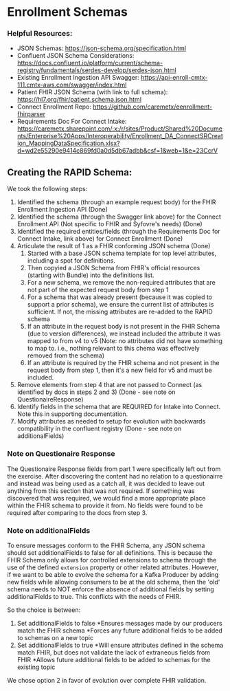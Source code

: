 # Enrollment Schemas

### Helpful Resources:
* JSON Schemas: https://json-schema.org/specification.html
* Confluent JSON Schema Considerations: https://docs.confluent.io/platform/current/schema-registry/fundamentals/serdes-develop/serdes-json.html
* Existing Enrollment Ingestion API Swagger: https://api-enroll-cmtx-111.cmtx-aws.com/swagger/index.html 
* Patient FHIR JSON Schema (with link to full schema): https://hl7.org/fhir/patient.schema.json.html
* Connect Enrollment Repo: https://github.com/caremetx/eenrollment-fhirparser
* Requirements Doc For Connect Intake: https://caremetx.sharepoint.com/:x:/r/sites/Product/Shared%20Documents/Enterprise%20Apps/Interoperability/Enrollment_DA_ConnectSRCreation_MappingDataSpecification.xlsx?d=wd2e55290e9414c869fd0a0d5db67adbb&csf=1&web=1&e=23CcrV

## Creating the RAPID Schema:

We took the following steps:
1. Identified the schema (through an example request body) for the FHIR Enrollment Ingestion API (Done)
2. Identified the schema (through the Swagger link above) for the Connect Enrollment API (Not specific to FHIR and Syfovre's needs) (Done)
3. Identified the required entities/fields (through the Requirements Doc for Connect Intake, link above) for Connect Enrollment (Done)
4. Articulate the result of 1 as a FHIR conforming JSON schema (Done)
    1. Started with a base JSON schema template for top level attributes, including a spot for definitions.
    2. Then copyied a JSON Schema from FHIR's official resources (starting with Bundle) into the definitions list.
    3. For a new schema, we remove the non-required attributes that are not part of the expected request body from step 1
    4. For a schema that was already present (because it was copied to support a prior schema), we ensure the current list of attributes is sufficient. If not, the missing attributes are re-added to the RAPID schema
    5. If an attribute in the request body is not present in the FHIR Schema (due to version differences), we instead included the attribute it was mapped to from v4 to v5 (Note: no attributes did not have something to map to. i.e., nothing relevant to this chema was effectively removed from the schema)
    6. If an attribute is required by the FHIR schema and not present in the request body from step 1, then it's a new field for v5 and must be included.
5. Remove elements from step 4 that are not passed to Connect (as identified by docs in steps 2 and 3) (Done - see note on QuestionaireResponse)
6. Identify fields in the schema that are REQUIRED for Intake into Connect. Note this in supporting documentation.
7. Modify attributes as needed to setup for evolution with backwards compatibility in the confluent registry (Done - see note on additionalFields)

### Note on Questionaire Response
The Questionaire Response fields from part 1 were specifically left out from the exercise. After discovering the content had no relation to a questionairre and instead was being used as a catch all, it was decided to leave out anything from this section that was not required. If something was discovered that was required, we would find a more appropriate place within the FHIR schema to provide it from. No fields were found to be required after comparing to the docs from step 3.

### Note on additionalFields
To ensure messages conform to the FHIR Schema, any JSON schema should set additionalFields to false for all definitions. This is because the FHIR Schema only allows for controlled extensions to schema through the use of the defined `extension` property or other related attributes. However, if we want to be able to evolve the schema for a Kafka Producer by adding new fields while allowing consumers to be at the old schema, then the 'old' schema needs to NOT enforce the absence of additional fields by setting additionalFields to true. This conflicts with the needs of FHIR.

So the choice is between:
1) Set additionalFields to false
    *Ensures messages made by our producers match the FHIR schema
    *Forces any future additional fields to be added to schemas on a new topic
2) Set additionalFields to true
    *Will ensure attributes defined in the schema match FHIR, but does not validate the lack of extraneous fields from FHIR
    *Allows future additional fields to be added to schemas for the existing topic

We chose option 2 in favor of evolution over complete FHIR validation.